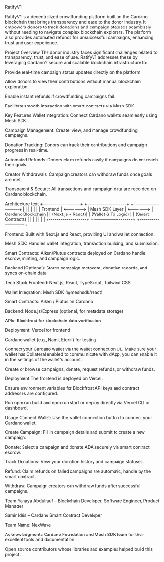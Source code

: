RatifyV1

RatifyV1 is a decentralized crowdfunding platform built on the Cardano blockchain that brings transparency and ease to the donor industry. It empowers donors to track donations and campaign statuses seamlessly without needing to navigate complex blockchain explorers. The platform also provides automated refunds for unsuccessful campaigns, enhancing trust and user experience.


Project Overview
The donor industry faces significant challenges related to transparency, trust, and ease of use. RatifyV1 addresses these by leveraging Cardano’s secure and scalable blockchain infrastructure to:

Provide real-time campaign status updates directly on the platform.

Allow donors to view their contributions without manual blockchain exploration.

Enable instant refunds if crowdfunding campaigns fail.

Facilitate smooth interaction with smart contracts via Mesh SDK.

Key Features
Wallet Integration: Connect Cardano wallets seamlessly using Mesh SDK.

Campaign Management: Create, view, and manage crowdfunding campaigns.

Donation Tracking: Donors can track their contributions and campaign progress in real-time.

Automated Refunds: Donors claim refunds easily if campaigns do not reach their goals.

Creator Withdrawals: Campaign creators can withdraw funds once goals are met.

Transparent & Secure: All transactions and campaign data are recorded on Cardano blockchain.

Architecture
text
+-------------------+          +--------------------+          +--------------------+
|                   |          |                    |          |                    |
|      Frontend     | <------> |    Mesh SDK Layer   | <------> |  Cardano Blockchain |
|  (Next.js + React)|          | (Wallet & Tx Logic) |          |  (Smart Contracts)  |
|                   |          |                    |          |                    |
+-------------------+          +--------------------+          +--------------------+

Frontend: Built with Next.js and React, providing UI and wallet connection.

Mesh SDK: Handles wallet integration, transaction building, and submission.

Smart Contracts: Aiken/Plutus contracts deployed on Cardano handle escrow, minting, and campaign logic.

Backend (Optional): Stores campaign metadata, donation records, and syncs on-chain data.

Tech Stack
Frontend: Next.js, React, TypeScript, Tailwind CSS

Wallet Integration: Mesh SDK (@meshsdk/react)

Smart Contracts: Aiken / Plutus on Cardano

Backend: Node.js/Express (optional, for metadata storage)

APIs: Blockfrost for blockchain data verification

Deployment: Vercel for frontend

Cardano wallet (e.g., Nami, Eternl) for testing

Connect your Cardano wallet via the wallet connection UI.. Make sure your wallet has Collateral enabled to commu nicate with dApp, you can enable it in the settings of the wallet's account.

Create or browse campaigns, donate, request refunds, or withdraw funds.

Deployment
The frontend is deployed on Vercel.

Ensure environment variables for Blockfrost API keys and contract addresses are configured.

Run npm run build and npm run start or deploy directly via Vercel CLI or dashboard.

Usage
Connect Wallet: Use the wallet connection button to connect your Cardano wallet.

Create Campaign: Fill in campaign details and submit to create a new campaign.

Donate: Select a campaign and donate ADA securely via smart contract escrow.

Track Donations: View your donation history and campaign statuses.

Refund: Claim refunds on failed campaigns are automatic, handle by the smart contract.

Withdraw: Campaign creators can withdraw funds after successful campaigns.


Team
Yahaya Abdulrauf – Blockchain Developer, Software Engineer, Product Manager

Samir Idris – Cardano Smart Contract Developer

Team Name: NexWave

Acknowledgments
Cardano Foundation and Mesh SDK team for their excellent tools and documentation.

Open source contributors whose libraries and examples helped build this project.
